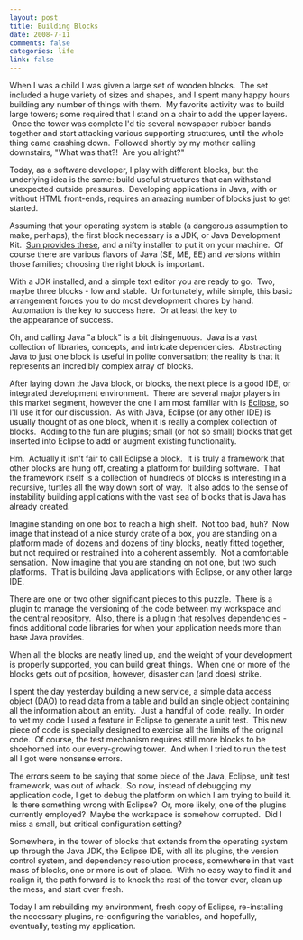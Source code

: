 ```yaml
--- 
layout: post
title: Building Blocks
date: 2008-7-11
comments: false
categories: life
link: false
---
```

When I was a child I was given a large set of wooden blocks.  The set included a huge variety of sizes and shapes, and I spent many happy hours building any number of things with them.  My favorite activity was to build large towers; some required that I stand on a chair to add the upper layers.  Once the tower was complete I'd tie several newspaper rubber bands together and start attacking various supporting structures, until the whole thing came crashing down.  Followed shortly by my mother calling downstairs, "What was that?!  Are you alright?"

Today, as a software developer, I play with different blocks, but the underlying idea is the same: build useful structures that can withstand unexpected outside pressures.  Developing applications in Java, with or without HTML front-ends, requires an amazing number of blocks just to get started.

Assuming that your operating system is stable (a dangerous assumption to make, perhaps), the first block necessary is a JDK, or Java Development Kit.  <a title="Sun Developer Network" href="http://developers.sun.com/downloads/">Sun provides these</a>, and a nifty installer to put it on your machine.  Of course there are various flavors of Java (SE, ME, EE) and versions within those families; choosing the right block is important.

With a JDK installed, and a simple text editor you are ready to go.  Two, maybe three blocks - low and stable.  Unfortunately, while simple, this basic arrangement forces you to do most development chores by hand.  Automation is the key to success here.  Or at least the key to the appearance of success.

Oh, and calling Java "a block" is a bit disingenuous.  Java is a vast collection of libraries, concepts, and intricate dependencies.  Abstracting Java to just one block is useful in polite conversation; the reality is that it represents an incredibly complex array of blocks.

After laying down the Java block, or blocks, the next piece is a good IDE, or integrated development environment.  There are several major players in this market segment, however the one I am most familiar with is <a title="Eclipse" href="http://eclipse.org">Eclipse</a>, so I'll use it for our discussion.  As with Java, Eclipse (or any other IDE) is usually thought of as one block, when it is really a complex collection of blocks.  Adding to the fun are plugins; small (or not so small) blocks that get inserted into Eclipse to add or augment existing functionality.  

Hm.  Actually it isn't fair to call Eclipse a block.  It is truly a framework that other blocks are hung off, creating a platform for building software.  That the framework itself is a collection of hundreds of blocks is interesting in a recursive, turtles all the way down sort of way.  It also adds to the sense of instability building applications with the vast sea of blocks that is Java has already created.

Imagine standing on one box to reach a high shelf.  Not too bad, huh?  Now image that instead of a nice sturdy crate of a box, you are standing on a platform made of dozens and dozens of tiny blocks, neatly fitted together, but not required or restrained into a coherent assembly.  Not a comfortable sensation.  Now imagine that you are standing on not one, but two such platforms.  That is building Java applications with Eclipse, or any other large IDE.

There are one or two other significant pieces to this puzzle.  There is a plugin to manage the versioning of the code between my workspace and the central repository.  Also, there is a plugin that resolves dependencies - finds additional code libraries for when your application needs more than base Java provides.

When all the blocks are neatly lined up, and the weight of your development is properly supported, you can build great things.  When one or more of the blocks gets out of position, however, disaster can (and does) strike.

I spent the day yesterday building a new service, a simple data access object (DAO) to read data from a table and build an single object containing all the information about an entity.  Just a handful of code, really.  In order to vet my code I used a feature in Eclipse to generate a unit test.  This new piece of code is specially designed to exercise all the limits of the original code.  Of course, the test mechanism requires still more blocks to be shoehorned into our every-growing tower.  And when I tried to run the test all I got were nonsense errors.  

The errors seem to be saying that some piece of the Java, Eclipse, unit test framework, was out of whack.  So now, instead of debugging my application code, I get to debug the platform on which I am trying to build it.  Is there something wrong with Eclipse?  Or, more likely, one of the plugins currently employed?  Maybe the workspace is somehow corrupted.  Did I miss a small, but critical configuration setting?  

Somewhere, in the tower of blocks that extends from the operating system up through the Java JDK, the Eclipse IDE, with all its plugins, the version control system, and dependency resolution process, somewhere in that vast mass of blocks, one or more is out of place.  With no easy way to find it and realign it, the path forward is to knock the rest of the tower over, clean up the mess, and start over fresh.

Today I am rebuilding my environment, fresh copy of Eclipse, re-installing the necessary plugins, re-configuring the variables, and hopefully, eventually, testing my application.

